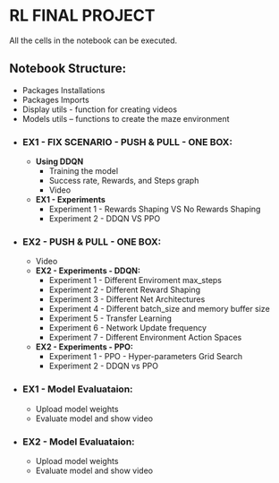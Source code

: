 # RL FINAL PROJECT

All the cells in the notebook can be executed.
## Notebook Structure:
* Packages Installations 
* Packages Imports
* Display utils  - function for creating videos
* Models utils – functions to create the maze environment
* ### EX1 - FIX SCENARIO - PUSH & PULL - ONE BOX:
  * **Using DDQN**
 	 * Training the model
	 * Success rate, Rewards, and Steps graph
	 * Video
  * **EX1 - Experiments**
 	 * Experiment 1 - Rewards Shaping VS No Rewards Shaping
 	 * Experiment 2 - DDQN VS PPO
* ### EX2 - PUSH & PULL - ONE BOX:
	 * Video
   * **EX2 - Experiments - DDQN:**
 	 * Experiment 1 - Different Enviroment max_steps
	 * Experiment 2 - Different Reward Shaping
	 * Experiment 3 - Different Net Architectures
	 * Experiment 4 - Different batch_size and memory buffer size
	 * Experiment 5 - Transfer Learning
	 * Experiment 6 - Network Update frequency
	 * Experiment 7 - Different Environment Action Spaces
   * **EX2 - Experiments - PPO:**
 	 * Experiment 1 - PPO - Hyper-parameters Grid Search
	 * Experiment 2 - DDQN vs PPO	
* ### EX1 - Model Evaluataion:
	 * Upload model weights
	 * Evaluate model and show video
* ### EX2 - Model Evaluataion:
	 * Upload model weights
	 * Evaluate model and show video
